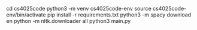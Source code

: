 cd cs4025code
python3 -m venv cs4025code-env
source cs4025code-env/bin/activate
pip install -r requirements.txt
python3 -m spacy download en
python -m nltk.downloader all
python3 main.py

